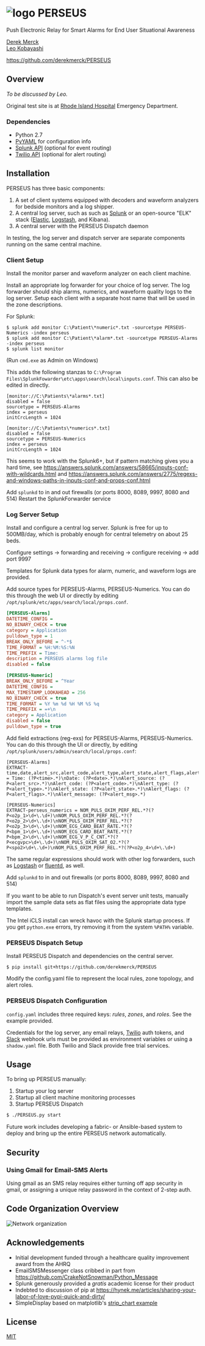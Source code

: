 # ![logo](images/perseus_logo_sm.png) PERSEUS
Push Electronic Relay for Smart Alarms for End User Situational Awareness

[Derek Merck](email:derek_merck@brown.edu)  
[Leo Kobayashi](email:lkobayashi@lifespan.org)  

<https://github.com/derekmerck/PERSEUS>


## Overview

_To be discussed by Leo._

Original test site is at [Rhode Island Hospital](http://www.rhodeislandhospital.org) Emergency Department.


### Dependencies

- Python 2.7
- [PyYAML](http://pyyaml.org) for configuration info
- [Splunk API](http://dev.splunk.com/python) (optional for event routing)
- [Twilio API](https://github.com/twilio/twilio-python) (optional for alert routing)


## Installation

PERSEUS has three basic components:
 
1. A set of client systems equipped with decoders and waveform analyzers for bedside monitors and a log shipper.
2. A central log server, such as such as [Splunk][] or an open-source "ELK" stack ([Elastic][], [Logstash][], and Kibana).
3. A central server with the PERSEUS Dispatch daemon

In testing, the log server and dispatch server are separate components running on the same central machine.


### Client Setup

Install the monitor parser and waveform analyzer on each client machine.  

Install an appropriate log forwarder for your choice of log server.  The log forwarder should ship alarms, numerics, and waveform quality logs to the log server.  Setup each client with a separate host name that will be used in the zone descriptions.

For Splunk:

```
$ splunk add monitor C:\Patient\*numeric*.txt -sourcetype PERSEUS-Numerics -index perseus
$ splunk add monitor C:\Patient\*alarm*.txt -sourcetype PERSEUS-Alarms -index perseus
$ splunk list monitor
```

(Run `cmd.exe` as Admin on Windows)

This adds the following stanzas to `C:\Program Files\SplunkFowarder\etc\apps\search\local\inputs.conf`.  This can also be edited in directly.

```
[monitor://C:\Patients\*alarms*.txt]
disabled = false
sourcetype = PERSEUS-Alarms
index = perseus
initCrcLength = 1024

[monitor://C:\Patients\*numerics*.txt]
disabled = false
sourcetype = PERSEUS-Numerics
index = perseus
initCrcLength = 1024
```

This seems to work with the Splunk6+, but if pattern matching gives you a hard time, see <https://answers.splunk.com/answers/58665/inputs-conf-with-wildcards.html> and <https://answers.splunk.com/answers/2775/regexs-and-windows-paths-in-inputs-conf-and-props-conf.html>

Add `splunkd` to in and out firewalls (or ports 8000, 8089, 9997, 8080 and 514)
Restart the SplunkForwarder service



### Log Server Setup

Install and configure a central log server.  Splunk is free for up to 500MB/day, which is probably enough for central telemetry on about 25 beds.  

Configure settings -> forwarding and receiving -> configure receiving -> add port 9997

Templates for Splunk data types for alarm, numeric, and waveform logs are provided.

Add source types for PERSEUS-Alarms, PERSEUS-Numerics.  You can do this through the web UI or directly by editing `/opt/splunk/etc/apps/search/local/props.conf`.
 
```ini
[PERSEUS-Alarms]
DATETIME_CONFIG = 
NO_BINARY_CHECK = true
category = Application
pulldown_type = 1
BREAK_ONLY_BEFORE = ^-*$
TIME_FORMAT = %H:%M:%S:%N
TIME_PREFIX = Time:
description = PERSEUS alarms log file
disabled = false

[PERSEUS-Numeric]
BREAK_ONLY_BEFORE = ^Year
DATETIME_CONFIG = 
MAX_TIMESTAMP_LOOKAHEAD = 256
NO_BINARY_CHECK = true
TIME_FORMAT = %Y %m %d %H %M %S %q
TIME_PREFIX = =+\n
category = Application
disabled = false
pulldown_type = true
```

Add field extractions (reg-exs) for PERSEUS-Alarms, PERSEUS-Numerics.  You can do this through the UI or directly, by editing `/opt/splunk/users/admin/search/local/props.conf`:
 
 ```
[PERSEUS-Alarms]
EXTRACT-time,date,alert_src,alert_code,alert_type,alert_state,alert_flags,alert_msg = Time: (?P<time>.*)\nDate: (?P<date>.*)\nAlert_source: (?P<alert_src>.*)\nAlert_code: (?P<alert_code>.*)\nAlert_type: (?P<alert_type>.*)\nAlert_state: (?P<alert_state>.*)\nAlert_flags: (?P<alert_flags>.*)\nAlert_message: (?P<alert_msg>.*)

[PERSEUS-Numerics]
EXTRACT-perseus_numerics = NOM_PULS_OXIM_PERF_REL.*?(?P<o2p_1>\d+\.\d+)\nNOM_PULS_OXIM_PERF_REL.*?(?P<o2p_2>\d+\.\d+)\nNOM_PULS_OXIM_PERF_REL.*?(?P<o2p_3>\d+\.\d+)\nNOM_ECG_CARD_BEAT_RATE.*?(?P<bpm_1>\d+\.\d+)\nNOM_ECG_CARD_BEAT_RATE.*?(?P<bpm_2>\d+\.\d+)\nNOM_ECG_V_P_C_CNT.*?(?P<ecgvpc>\d+\.\d+)\nNOM_PULS_OXIM_SAT_O2.*?(?P<spo2>\d+\.\d+)\nNOM_PULS_OXIM_PERF_REL.*?(?P<o2p_4>\d+\.\d+)
```

The same regular expressions should work with other log forwarders, such as [Logstash][] or [fluentd][], as well.

Add `splunkd` to in and out firewalls (or ports 8000, 8089, 9997, 8080 and 514)

If you want to be able to run Dispatch's event server unit tests, manually import the sample data sets as flat files using the appropriate data type templates.

The Intel iCLS install can wreck havoc with the Splunk startup process.  If you get `python.exe` errors, try removing it from the system `%PATH%` variable.


### PERSEUS Dispatch Setup

Install PERSEUS Dispatch and dependencies on the central server.

`$ pip install git+https://github.com/derekmerck/PERSEUS`

Modify the config.yaml file to represent the local rules, zone topology, and alert roles.


### PERSEUS Dispatch Configuration

`config.yaml` includes three required keys:  _rules_, _zones_, and _roles_.  See the example provided.

Credentials for the log server, any email relays, [Twilio][] auth tokens, and [Slack][] webhook urls must be provided as environment variables or using a `shadow.yaml` file.  Both Twilio and Slack provide free trial services.


## Usage

To bring up PERSEUS manually:

1. Startup your log server
2. Startup all client machine monitoring processes
3. Startup PERSEUS Dispatch

```bash
$ ./PERSEUS.py start
```

Future work includes developing a fabric- or Ansible-based system to deploy and bring up the entire PERSEUS network automatically.


## Security

### Using Gmail for Email-SMS Alerts

Using gmail as an SMS relay requires either turning off app security in gmail, or assigning a unique relay password in the context of 2-step auth.


## Code Organization Overview

![Network organization](images/perseus3_overview.png)


## Acknowledgements

- Initial development funded through a healthcare quality improvement award from the AHRQ
- EmailSMSMessenger class cribbed in part from <https://github.com/CrakeNotSnowman/Python_Message>
- Splunk generously provided a _gratis_ academic license for their product
- Indebted to discussion of pip at <https://hynek.me/articles/sharing-your-labor-of-love-pypi-quick-and-dirty/>
- SimpleDisplay based on matplotlib's [strip_chart example](http://matplotlib.org/1.4.0/examples/animation/strip_chart_demo.html)


## License

[MIT](http://opensource.org/licenses/mit-license.html)



[Splunk]: http://www.splunk.com
[Slack]: http://www.slack.com
[Twilio]: http://www.twilio.com
[Fluentd]: http://www.fluentd.org
[Logstash]: https://www.elastic.co/products/logstash
[Elastic]: https://www.elastic.co/products/elasticsearch

